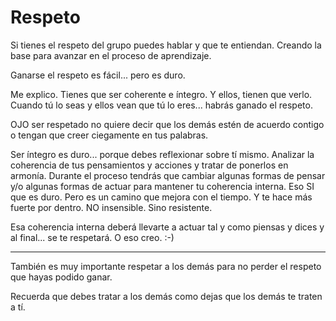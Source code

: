 
# Respeto

Si tienes el respeto del grupo puedes hablar y que te entiendan.
Creando la base para avanzar en el proceso de aprendizaje.

Ganarse el respeto es fácil... pero es duro.

Me explico. Tienes que ser coherente e íntegro. Y ellos, tienen que verlo.
Cuando tú lo seas y ellos vean que tú lo eres... habrás ganado el respeto.

OJO ser respetado no quiere decir que los demás estén de acuerdo contigo o
tengan que creer ciegamente en tus palabras.

Ser íntegro es duro... porque debes reflexionar sobre tí mismo.
Analizar la coherencia de tus pensamientos y acciones y tratar de ponerlos
en armonía. Durante el proceso tendrás que cambiar algunas formas de pensar
y/o algunas formas de actuar para mantener tu coherencia interna. Eso SI que es duro. Pero es un camino que mejora con el tiempo. Y te hace más fuerte por dentro.
NO insensible. Sino resistente.

Esa coherencia interna deberá llevarte a actuar tal y como piensas y dices y
al final... se te respetará. O eso creo. :-)

---

También es muy importante respetar a los demás para no perder el respeto que
hayas podido ganar.

Recuerda que debes tratar a los demás como dejas que los demás te traten a tí.
